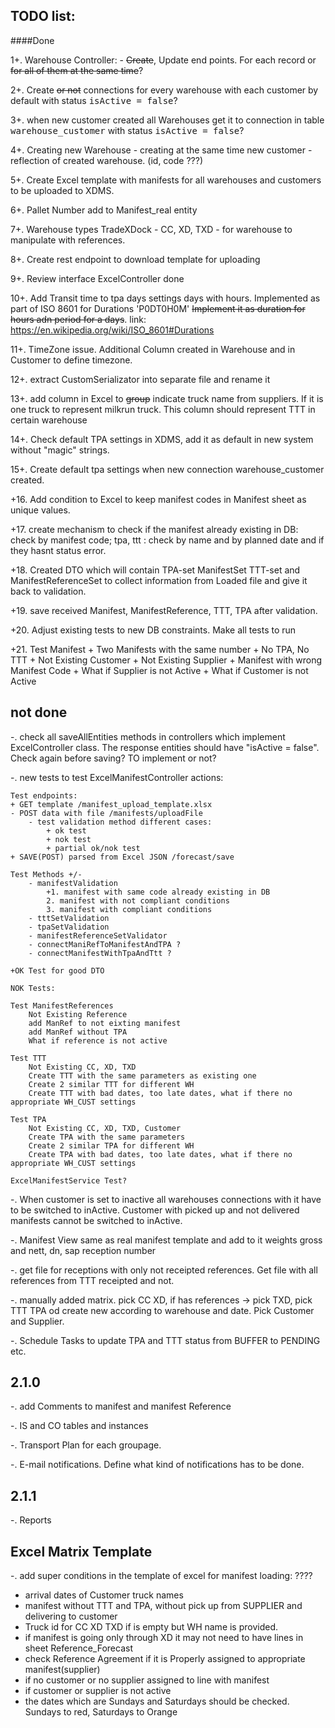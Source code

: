  TODO list:
- 

####Done
 
1+. Warehouse Controller:  - ~~Create~~, Update end points. 
  For each record or ~~for all of them at the same time~~?

2+. Create ~~or not~~ connections for every warehouse with each 
customer by default with status <tt>isActive = false</tt>?     

3+. when new customer created all Warehouses get it to connection in 
table <tt>warehouse_customer</tt> with status <tt>isActive = false</tt>?

4+. Creating new Warehouse - creating at the same 
time new customer - reflection of created warehouse. (id, code ???)

5+. Create Excel template with manifests for all
 warehouses and customers to be uploaded to XDMS.

6+. Pallet Number add 
to Manifest_real entity

7+. Warehouse types TradeXDock - CC, XD, 
TXD - for warehouse to manipulate with references.

8+. Create rest endpoint 
to download template for uploading

9+. Review interface ExcelController<T>
done

10+. Add Transit time to tpa days settings days with hours. Implemented as part of ISO 8601 for Durations 'P0DT0H0M' 
 ~~Implement it as duration for hours adn period for a days~~. 
 link: https://en.wikipedia.org/wiki/ISO_8601#Durations

11+. TimeZone issue. Additional Column created in Warehouse and in Customer to define timezone. 

12+. extract CustomSerializator into separate file and rename it

13+. add column in Excel to ~~group~~ indicate truck name from suppliers. If it is one truck to represent milkrun truck. 
This column should represent TTT in certain warehouse

14+. Check default TPA settings in XDMS, add it as default in new system without "magic" strings. 

15+. Create default tpa settings when new connection warehouse_customer created.

+16. Add condition to Excel to keep manifest codes in Manifest sheet as unique values.

+17. create mechanism to check if the manifest already existing in DB: check by manifest code;
tpa, ttt : check by name and by planned date and if they hasnt status error.
 
+18. Created DTO which will contain TPA-set ManifestSet TTT-set and ManifestReferenceSet to collect information from Loaded 
file and give it back to validation.

+19. save received Manifest, ManifestReference, TTT, TPA after validation.

+20. Adjust existing tests to new DB constraints. Make all tests to run

+21.      Test Manifest
                 + Two Manifests with the same number
                 + No TPA, No TTT
                 + Not Existing Customer
                 + Not Existing Supplier
                 + Manifest with wrong Manifest Code
                 + What if Supplier is not Active
                 + What if Customer is not Active
                 
                 

not done
-

-. check all saveAllEntities methods in controllers which implement ExcelController class. The response entities 
should have "isActive = false". Check again before saving? TO implement or not?

-. new tests to test ExcelManifestController actions:
    
    Test endpoints: 
    + GET template /manifest_upload_template.xlsx
    - POST data with file /manifests/uploadFile
        - test validation method different cases:
            + ok test
            + nok test
            + partial ok/nok test
    + SAVE(POST) parsed from Excel JSON /forecast/save
    
    Test Methods +/-
        - manifestValidation
            +1. manifest with same code already existing in DB
            2. manifest with not compliant conditions
            3. manifest with compliant conditions
        - tttSetValidation
        - tpaSetValidation
        - manifestReferenceSetValidator
        - connectManiRefToManifestAndTPA ?
        - connectManifestWithTpaAndTtt ?
    
    +OK Test for good DTO
    
    NOK Tests:
    
    Test ManifestReferences
        Not Existing Reference
        add ManRef to not eixting manifest
        add ManRef without TPA 
        What if reference is not active
        
    Test TTT
        Not Existing CC, XD, TXD
        Create TTT with the same parameters as existing one
        Create 2 similar TTT for different WH
        Create TTT with bad dates, too late dates, what if there no appropriate WH_CUST settings
        
    Test TPA
        Not Existing CC, XD, TXD, Customer
        Create TPA with the same parameters
        Create 2 similar TPA for different WH
        Create TPA with bad dates, too late dates, what if there no appropriate WH_CUST settings
        
    ExcelManifestService Test?
   
-. When customer is set to inactive all warehouses connections with it have to be switched to inActive.
    Customer with picked up and not delivered manifests cannot be switched to inActive. 

-. Manifest View same as real manifest template and add to it weights gross and nett, dn, sap reception number

-. get file for receptions with only not receipted references. Get file with all references from TTT receipted and not.

-. manually added matrix. pick CC XD, if has references -> pick TXD, pick TTT TPA od create new according to warehouse 
and date. Pick Customer and Supplier.

-. Schedule Tasks to update TPA and TTT status from BUFFER to PENDING etc.


2.1.0
-

-. add Comments to manifest and manifest Reference 

-. IS and CO tables and instances

-. Transport Plan for each groupage.   

-. E-mail notifications. Define what kind of notifications has to be done.

2.1.1
-
-. Reports

Excel Matrix Template
-

-. add super conditions in the template of excel for manifest loading: ???? 
   - arrival dates of Customer truck names
   - manifest without TTT and TPA, without pick up from SUPPLIER and delivering to customer
   - Truck id for CC XD TXD if is empty but WH name is provided. 
   - if manifest is going only through XD it may not need to have lines in sheet Reference_Forecast 
   - check Reference Agreement if it is Properly assigned to appropriate manifest(supplier)
   - if no customer or no supplier assigned to line with manifest  
   - if customer or supplier is not active
   - the dates which are Sundays and Saturdays should be checked. Sundays to red, Saturdays to Orange 
   

